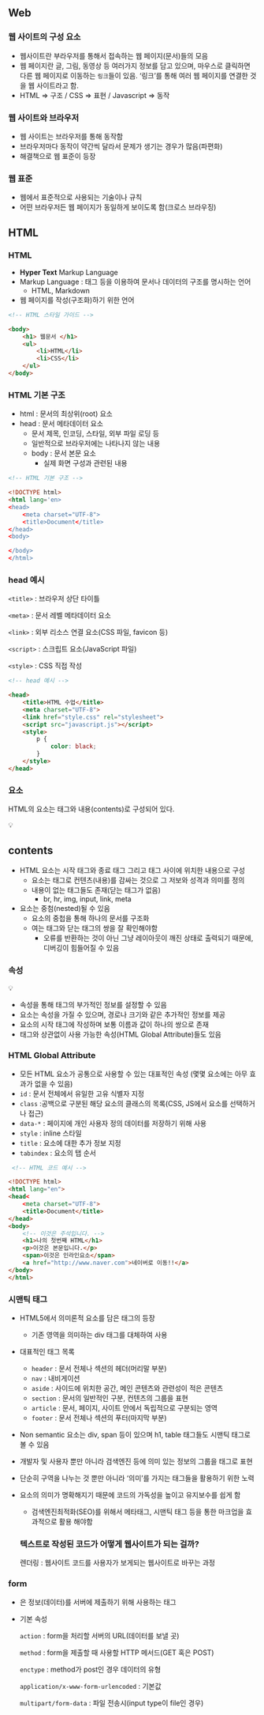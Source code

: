 
## Web

### 웹 사이트의 구성 요소

- 웹사이트란 부라우저를 통해서 접속하는 웹 페이지(문서)들의 모음
- 웹 페이지란 글, 그림, 동영상 등 여러가지 정보를 담고 있으며, 마우스로 클릭하면 다른 웹 페이지로 이동하는 `링크`들이 있음. ‘링크’를 통해 여러 웹 페이지를 연결한 것을 웹 사이트라고 함.
- HTML ⇒ 구조 / CSS ⇒ 표현 / Javascript ⇒ 동작

### 웹 사이트와 브라우저

- 웹 사이트는 브라우저를 통해 동작함
- 브라우저마다 동작이 약간씩 달라서 문제가 생기는 경우가 많음(파편화)
- 해결책으로 웹 표준이 등장

### 웹 표준

- 웹에서 표준적으로 사용되는 기술이나 규칙
- 어떤 브라우저든 웹 페이지가 동일하게 보이도록 함(크로스 브라우징)

## HTML

### HTML

- **Hyper Text** Markup Language
- Markup Language : 태그 등을 이용하여 문서나 데이터의 구조를 명시하는 언어
    - HTML, Markdown
- 웹 페이지를 작성(구조화)하기 위한 언어

```html
<!-- HTML 스타일 가이드 -->

<body>
	<h1> 웹문서 </h1>
	<ul>
		<li>HTML</li>
		<li>CSS</li>
	</ul>
</body>
```

### HTML 기본 구조

- html : 문서의 최상위(root) 요소
- head : 문서 메타데이터 요소
    - 문서 제목, 인코딩, 스타일, 외부 파일 로딩 등
    - 일반적으로 브라우저에는 나타나지 않는 내용
    - body : 문서 본문 요소
        - 실제 화면 구성과 관련된 내용

```html
<!-- HTML 기본 구조 -->

<!DOCTYPE html>
<html lang='en>
<head>
	<meta charset="UTF-8">
	<title>Document</title>
</head>
<body>

</body>
</html>
```

### head 예시

`<title>` : 브라우저 상단 타이틀

`<meta>` : 문서 레벨 메타데이터 요소

`<link>` : 외부 리소스 연결 요소(CSS 파일, favicon 등)

`<script>` : 스크립트 요소(JavaScript 파일)

`<style>` : CSS 직접 작성

```html
<!-- head 예시 -->

<head>
	<title>HTML 수업</title>
	<meta charset="UTF-8">
	<link href="style.css" rel="stylesheet">
	<script src="javascript.js"></script>
	<style>
		p {
			color: black;
		}
	</style>
</head>
```

### 요소

HTML의 요소는 태그와 내용(contents)로 구성되어 있다.

<aside>
💡 <h1>contents</h1>

</aside>

- HTML 요소는 시작 태그와 종료 태그 그리고 태그 사이에 위치한 내용으로 구성
    - 요소는 태그로 컨텐츠(내용)를 감싸는 것으로 그 저보와 성격과 의미를 정의
    - 내용이 없는 태그들도 존재(닫는 태그가 없음)
        - br, hr, img, input, link, meta
- 요소는 중첨(nested)될 수 있음
    - 요소의 중첩을 통해 하나의 문서를 구조화
    - 여는 태그와 닫는 태그의 쌍을 잘 확인해야함
        - 오류를 반환하는 것이 아닌 그냥 레이아웃이 깨진 상태로 출력되기 때문에, 디버깅이 힘들어질 수 있음

### 속성

<aside>
💡 <a href=”https://google.com”></a>

</aside>

- 속성을 통해 태그의 부가적인 정보를 설정할 수 있음
- 요소는 속성을 가질 수 있으며, 경로나 크기와 같은 추가적인 정보를 제공
- 요소의 시작 태그에 작성하며 보통 이름과 값이 하나의 쌍으로 존재
- 태그와 상관없이 사용 가능한 속성(HTML Global Attribute)들도 있음

### HTML Global Attribute

- 모든 HTML 요소가 공통으로 사용할 수 있는 대표적인 속성 (몇몇 요소에는 아무 효과가 없을 수 있음)
- `id` : 문서 전체에서 유일한 고유 식별자 지정
- `class` :공백으로 구분된 해당 요소의 클래스의 목록(CSS, JS에서 요소를 선택하거나 접근)
- `data-*` : 페이지에 개인 사용자 정의 데이터를 저장하기 위해 사용
- `style` : inline 스타일
- `title` : 요소에 대한 추가 정보 지정
- `tabindex` : 요소의 탭 순서

```html
 <!-- HTML 코드 예시 -->

<!DOCTYPE html>
<html lang="en">
<head<
	<meta charset="UTF-8">
	<title>Document</title>
</head>
<body>
	<!-- 이것은 주석입니다. -->
	<h1>나의 첫번째 HTML</h1>
	<p>이것은 본문입니다.</p>
	<span>이것은 인라인요소</span>
	<a href="http://www.naver.com">네이버로 이동!!</a>
</body>
</html>
```

### 시맨틱 태그

- HTML5에서 의미론적 요소를 담은 태그의 등장
    - 기존 영역을 의미하는 div 태그를 대체하여 사용
- 대표적인 태그 목록
    - `header` : 문서 전체나 섹션의 헤더(머리말 부분)
    - `nav` : 내비게이션
    - `aside` : 사이드에 위치한 공간, 메인 콘텐츠와 관련성이 적은 콘텐츠
    - `section` : 문서의 일반적인 구분, 컨텐츠의 그룹을 표현
    - `article` : 문서, 페이지, 사이트 안에서 독립적으로 구분되는 영역
    - `footer` : 문서 전체나 섹션의 푸터(마지막 부분)
- Non semantic 요소는 div, span 등이 있으며 h1, table 태그들도 시맨틱 태그로 볼 수 있음
- 개발자 및 사용자 뿐만 아니라 검색엔진 등에 의미 있는 정보의 그룹을 태그로 표현
- 단순히 구역을 나누는 것 뿐만 아니라 ‘의미’를 가지는 태그들을 활용하기 위한 노력
- 요소의 의미가 명확해지기 때문에 코드의 가독성을 높이고 유지보수를 쉽게 함
    - 검색엔진최적화(SEO)를 위해서 메타태그, 시맨틱 태그 등을 통한 마크업을 효과적으로 활용 해야함
    
    ### 텍스트로 작성된 코드가 어떻게 웹사이트가 되는 걸까?
    
    렌더링 : 웹사이트 코드를 사용자가 보게되는 웹사이트로 바꾸는 과정
    
### form

- <form>은 정보(데이터)를 서버에 제출하기 위해 사용하는 태그
- <form> 기본 속성
    
    `action` : form을 처리할 서버의 URL(데이터를 보낼 곳)
    
    `method` : form을 제출할 때 사용할 HTTP 메서드(GET 혹은 POST)
    
    `enctype` : method가 post인 경우 데이터의 유형
    
    `application/x-www-form-urlencoded` : 기본값
    
    `multipart/form-data` : 파일 전송시(input type이 file인 경우)
    